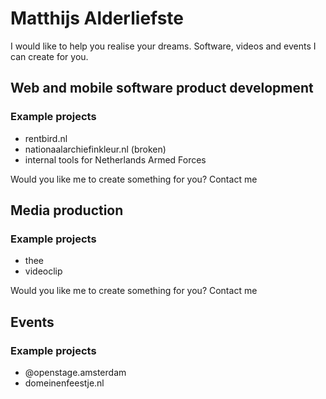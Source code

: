 # Matthijs Alderliefste
I would like to help you realise your dreams. Software, videos and events I can create for you. 

## Web and mobile software product development
### Example projects
- rentbird.nl
- nationaalarchiefinkleur.nl (broken)
- internal tools for Netherlands Armed Forces

Would you like me to create something for you? Contact me

## Media production
### Example projects
- thee
- videoclip

Would you like me to create something for you? Contact me

## Events
### Example projects
- @openstage.amsterdam
- domeinenfeestje.nl

